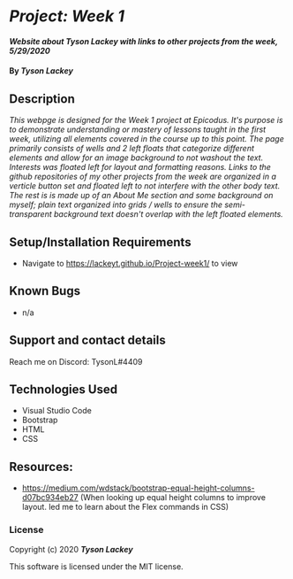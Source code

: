 #  _Project: Week 1_

#### _Website about Tyson Lackey with links to other projects from the week, 5/29/2020_

#### By _**Tyson Lackey**_

## Description

_This webpge is designed for the Week 1 project at Epicodus. It's purpose is to demonstrate understanding or mastery of lessons taught in the first week,
  utilizing all elements covered in the course up to this point. The page primarily consists of wells and 2 left floats that categorize different elements
  and allow for an image background to not washout the text. Interests was floated left for layout and formatting reasons. Links to the github repositories
  of my other projects from the week are organized in a verticle button set and floated left to not interfere with the other body text. The rest is is made
  up of an About Me section and some background on myself; plain text organized into grids / wells to ensure the semi-transparent background text doesn't
  overlap with the left floated elements._

## Setup/Installation Requirements

* Navigate to https://lackeyt.github.io/Project-week1/ to view

## Known Bugs

* n/a

## Support and contact details

Reach me on Discord: TysonL#4409

## Technologies Used

* Visual Studio Code
* Bootstrap
* HTML
* CSS

## Resources:

* https://medium.com/wdstack/bootstrap-equal-height-columns-d07bc934eb27  (When looking up equal height columns to improve layout. led me to learn about the Flex commands in CSS)

### License

Copyright (c) 2020 **_Tyson Lackey_**

This software is licensed under the MIT license.